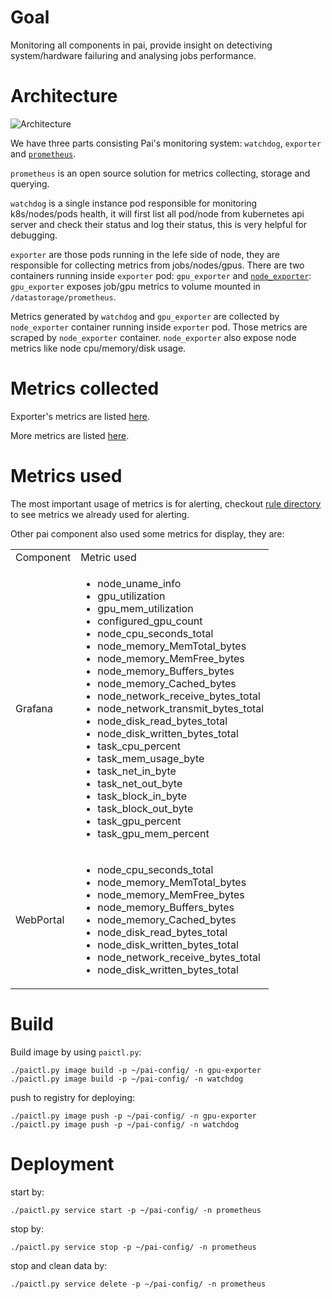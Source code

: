 # Goal

Monitoring all components in pai, provide insight on detectiving system/hardware failuring and
analysing jobs performance.

# Architecture

![Architecture](architecture.png)

We have three parts consisting Pai's monitoring system: `watchdog`, `exporter` and
[`prometheus`](https://prometheus.io/).

`prometheus` is an open source solution for metrics collecting, storage and querying.

`watchdog` is a single instance pod responsible for monitoring k8s/nodes/pods health, it will first
list all pod/node from kubernetes api server and check their status and log their status, this is very
helpful for debugging.

`exporter` are those pods running in the lefe side of node, they are responsible for collecting
metrics from jobs/nodes/gpus. There are two containers running inside `exporter` pod: `gpu_exporter`
and [`node_exporter`](https://github.com/prometheus/node_exporter): `gpu_exporter` exposes job/gpu
metrics to volume mounted in `/datastorage/prometheus`.

Metrics generated by `watchdog` and `gpu_exporter` are collected by `node_exporter` container running
inside `exporter` pod. Those metrics are scraped by `node_exporter` container. `node_exporter` also
expose node metrics like node cpu/memory/disk usage.

# Metrics collected

Exporter's metrics are listed [here](./exporter-metrics.md).

More metrics are listed [here](./watchdog-metrics.md).

# Metrics used

The most important usage of metrics is for alerting, checkout [rule directory](../../src/prometheus/deploy/alerting)
to see metrics we already used for alerting.

Other pai component also used some metrics for display, they are:

<table>
<tr>
    <td>Component</td>
    <td>Metric used</td>
</tr>
<tr>
    <td>Grafana</td>
    <td>
        <ul>
            <li>node_uname_info</li>
            <li>gpu_utilization</li>
            <li>gpu_mem_utilization</li>
            <li>configured_gpu_count</li>
            <li>node_cpu_seconds_total</li>
            <li>node_memory_MemTotal_bytes</li>
            <li>node_memory_MemFree_bytes</li>
            <li>node_memory_Buffers_bytes</li>
            <li>node_memory_Cached_bytes</li>
            <li>node_network_receive_bytes_total</li>
            <li>node_network_transmit_bytes_total</li>
            <li>node_disk_read_bytes_total</li>
            <li>node_disk_written_bytes_total</li>
            <li>task_cpu_percent</li>
            <li>task_mem_usage_byte</li>
            <li>task_net_in_byte</li>
            <li>task_net_out_byte</li>
            <li>task_block_in_byte</li>
            <li>task_block_out_byte</li>
            <li>task_gpu_percent</li>
            <li>task_gpu_mem_percent</li>
        </ul>
    </td>
</tr>
<tr>
    <td>WebPortal</td>
    <td>
        <ul>
            <li>node_cpu_seconds_total</li>
            <li>node_memory_MemTotal_bytes</li>
            <li>node_memory_MemFree_bytes</li>
            <li>node_memory_Buffers_bytes</li>
            <li>node_memory_Cached_bytes</li>
            <li>node_disk_read_bytes_total</li>
            <li>node_disk_written_bytes_total</li>
            <li>node_network_receive_bytes_total</li>
            <li>node_disk_written_bytes_total</li>
        </ul>
    </td>
</tr>
</table>

# Build

Build image by using `paictl.py`:
```
./paictl.py image build -p ~/pai-config/ -n gpu-exporter
./paictl.py image build -p ~/pai-config/ -n watchdog
```

push to registry for deploying:

```
./paictl.py image push -p ~/pai-config/ -n gpu-exporter
./paictl.py image push -p ~/pai-config/ -n watchdog
```

# Deployment

start by:

```
./paictl.py service start -p ~/pai-config/ -n prometheus
```

stop by:
```
./paictl.py service stop -p ~/pai-config/ -n prometheus
```

stop and clean data by:
```
./paictl.py service delete -p ~/pai-config/ -n prometheus
```
